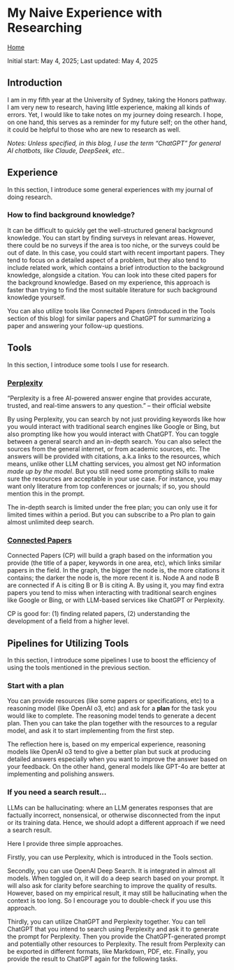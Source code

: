 # My Naive Experience with Researching

[Home](../../index.html)

Initial start: May 4, 2025; Last updated: May 4, 2025

## Introduction

I am in my fifth year at the University of Sydney, taking the Honors pathway. I am very new to research, having little experience, making all kinds of errors. Yet, I would like to take notes on my journey doing research. I hope, on one hand, this serves as a reminder for my future self; on the other hand, it could be helpful to those who are new to research as well.

_Notes: Unless specified, in this blog, I use the term “ChatGPT” for general AI chatbots, like Claude, DeepSeek, etc.._

## Experience

In this section, I introduce some general experiences with my journal of doing research.

### How to find background knowledge?

It can be difficult to quickly get the well-structured general background knowledge. You can start by finding surveys in relevant areas. However, there could be no surveys if the area is too niche, or the surveys could be out of date. In this case, you could start with recent important papers. They tend to focus on a detailed aspect of a problem, but they also tend to include related work, which contains a brief introduction to the background knowledge, alongside a citation. You can look into these cited papers for the background knowledge. Based on my experience, this approach is faster than trying to find the most suitable literature for such background knowledge yourself.

You can also utilize tools like Connected Papers (introduced in the Tools section of this blog) for similar papers and ChatGPT for summarizing a paper and answering your follow-up questions.

## Tools

In this section, I introduce some tools I use for research.

### [Perplexity](https://www.perplexity.ai/)

“Perplexity is a free AI-powered answer engine that provides accurate, trusted, and real-time answers to any question.” – their official website

By using Perplexity, you can search by not just providing keywords like how you would interact with traditional search engines like Google or Bing, but also prompting like how you would interact with ChatGPT. You can toggle between a general search and an in-depth search. You can also select the sources from the general internet, or from academic sources, etc. The answers will be provided with citations, a.k.a links to the resources, which means, unlike other LLM chatting services, you almost get NO information _made up by the model_. But you still need some prompting skills to make sure the resources are acceptable in your use case. For instance, you may want only literature from top conferences or journals; if so, you should mention this in the prompt.

The in-depth search is limited under the free plan; you can only use it for limited times within a period. But you can subscribe to a Pro plan to gain almost unlimited deep search.

### [Connected Papers](https://www.connectedpapers.com/)

Connected Papers (CP) will build a graph based on the information you provide (the title of a paper, keywords in one area, etc), which links similar papers in the field. In the graph, the bigger the node is, the more citations it contains; the darker the node is, the more recent it is. Node A and node B are connected if A is citing B or B is citing A. By using it, you may find extra papers you tend to miss when interacting with traditional search engines like Google or Bing, or with LLM-based services like ChatGPT or Perplexity.

CP is good for: (1) finding related papers, (2) understanding the development of a field from a higher level.

## Pipelines for Utilizing Tools

In this section, I introduce some pipelines I use to boost the efficiency of using the tools mentioned in the previous section.

### Start with a plan

You can provide resources (like some papers or specifications, etc) to a reasoning model (like OpenAI o3, etc) and ask for a **plan** for the task you would like to complete. The reasoning model tends to generate a decent plan. Then you can take the plan together with the resources to a regular model, and ask it to start implementing from the first step.

The reflection here is, based on my emperical experience, reasoning models like OpenAI o3 tend to give a better plan but suck at producing detailed answers especially when you want to improve the answer based on your feedback. On the other hand, general models like GPT-4o are better at implementing and polishing answers.

### If you need a search result…

LLMs can be hallucinating: where an LLM generates responses that are factually incorrect, nonsensical, or otherwise disconnected from the input or its training data. Hence, we should adopt a different approach if we need a search result.

Here I provide three simple approaches.

Firstly, you can use Perplexity, which is introduced in the Tools section.

Secondly, you can use OpenAI Deep Search. It is integrated in almost all models. When toggled on, it will do a deep search based on your prompt. It will also ask for clarity before searching to improve the quality of results. However, based on my empirical result, it may still be hallucinating when the context is too long. So I encourage you to double-check if you use this approach.

Thirdly, you can utilize ChatGPT and Perplexity together. You can tell ChatGPT that you intend to search using Perplexity and ask it to generate the prompt for Perplexity. Then you provide the ChatGPT-generated prompt and potentially other resources to Perplexity. The result from Perplexity can be exported in different formats, like Markdown, PDF, etc. Finally, you provide the result to ChatGPT again for the following tasks.

